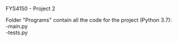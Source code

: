 FYS4150 - Project 2

Folder "Programs" contain all the code for the project (Python 3.7):\
  -main.py\
  -tests.py
